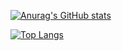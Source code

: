[![Anurag's GitHub stats](https://github-readme-stats.vercel.app/api?username=mohjohfox&count_private=true&show_icons=true&show_icons=true&theme=cobalt)](https://github.com/mohjohfox)

[![Top Langs](https://github-readme-stats.vercel.app/api/top-langs/?username=mohjohfox)](https://github.com/mohjohfox)

<!--
**mohjohfox/mohjohfox** is a ✨ _special_ ✨ repository because its `README.md` (this file) appears on your GitHub profile.

Here are some ideas to get you started:

- 🔭 I’m currently working on ...
- 🌱 I’m currently learning ...
- 👯 I’m looking to collaborate on ...
- 🤔 I’m looking for help with ...
- 💬 Ask me about ...
- 📫 How to reach me: ...
- 😄 Pronouns: ...
- ⚡ Fun fact: ...
-->

